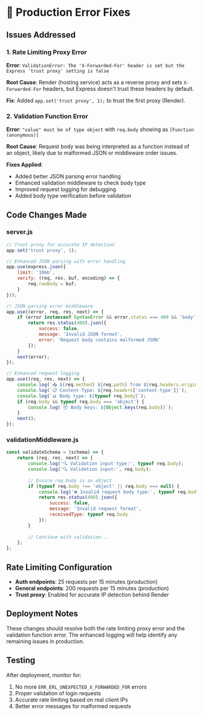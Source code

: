 # 🔧 Production Error Fixes

## Issues Addressed

### 1. Rate Limiting Proxy Error
**Error**: `ValidationError: The 'X-Forwarded-For' header is set but the Express 'trust proxy' setting is false`

**Root Cause**: Render (hosting service) acts as a reverse proxy and sets `X-Forwarded-For` headers, but Express doesn't trust these headers by default.

**Fix**: Added `app.set('trust proxy', 1);` to trust the first proxy (Render).

### 2. Validation Function Error
**Error**: `"value" must be of type object` with `req.body` showing as `[Function (anonymous)]`

**Root Cause**: Request body was being interpreted as a function instead of an object, likely due to malformed JSON or middleware order issues.

**Fixes Applied**:
- Added better JSON parsing error handling
- Enhanced validation middleware to check body type
- Improved request logging for debugging
- Added body type verification before validation

## Code Changes Made

### server.js
```javascript
// Trust proxy for accurate IP detection
app.set('trust proxy', 1);

// Enhanced JSON parsing with error handling
app.use(express.json({ 
    limit: '10mb',
    verify: (req, res, buf, encoding) => {
        req.rawBody = buf;
    }
}));

// JSON parsing error middleware
app.use((error, req, res, next) => {
    if (error instanceof SyntaxError && error.status === 400 && 'body' in error) {
        return res.status(400).json({
            success: false,
            message: 'Invalid JSON format',
            error: 'Request body contains malformed JSON'
        });
    }
    next(error);
});

// Enhanced request logging
app.use((req, res, next) => {
    console.log(`📥 ${req.method} ${req.path} from ${req.headers.origin || 'no-origin'}`);
    console.log(`📋 Content-Type: ${req.headers['content-type']}`);
    console.log(`📊 Body type: ${typeof req.body}`);
    if (req.body && typeof req.body === 'object') {
        console.log(`📦 Body keys: ${Object.keys(req.body)}`);
    }
    next();
});
```

### validationMiddleware.js
```javascript
const validateSchema = (schema) => {
    return (req, res, next) => {
        console.log('🔍 Validation input type:', typeof req.body);
        console.log('🔍 Validation input:', req.body);
        
        // Ensure req.body is an object
        if (typeof req.body !== 'object' || req.body === null) {
            console.log('❌ Invalid request body type:', typeof req.body);
            return res.status(400).json({
                success: false,
                message: 'Invalid request format',
                receivedType: typeof req.body
            });
        }
        
        // Continue with validation...
    };
};
```

## Rate Limiting Configuration
- **Auth endpoints**: 25 requests per 15 minutes (production)
- **General endpoints**: 200 requests per 15 minutes (production)
- **Trust proxy**: Enabled for accurate IP detection behind Render

## Deployment Notes
These changes should resolve both the rate limiting proxy error and the validation function error. The enhanced logging will help identify any remaining issues in production.

## Testing
After deployment, monitor for:
1. No more `ERR_ERL_UNEXPECTED_X_FORWARDED_FOR` errors
2. Proper validation of login requests
3. Accurate rate limiting based on real client IPs
4. Better error messages for malformed requests
